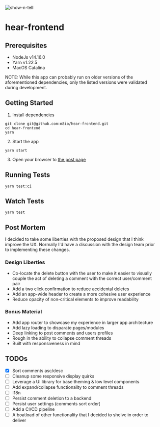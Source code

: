 ![show-n-tell](hear.gif)

# hear-frontend

## Prerequisites

- NodeJs v14.16.0
- Yarn v1.22.5
- MacOS Catalina

NOTE: While this app can probably run on older versions of the aforementioned dependencies,
only the listed versions were validated during development.

## Getting Started

1. Install dependencies

```shell
git clone git@github.com:n8io/hear-frontend.git
cd hear-frontend
yarn
```

2. Start the app

```shell
yarn start
```

3. Open your browser to [the post page](http://localhost:3000/r/unpopularopinion/posts/abc123)

## Running Tests

```shell
yarn test:ci
```

## Watch Tests
```shell
yarn test
```

## Post Mortem

I decided to take some liberties with the proposed design that I think improve the UX. Normally I'd have a discussion with the design team prior to implementing these changes. 

### Design Liberties

- Co-locate the delete button with the user to make it easier to visually couple the act of deleting a comment with the correct user/comment pair
- Add a two click confirmation to reduce accidental deletes
- Add an app-wide header to create a more cohesive user experience
- Reduce opacity of non-critical elements to improve readability

### Bonus Material

- Add app router to showcase my experience in larger app architecture
- Add lazy loading to disparate pages/modules
- Deep linking to post comments and users profiles
- Rough in the ability to collapse comment threads
- Built with responsiveness in mind

## TODOs

- [x] Sort comments asc/desc
- [ ] Cleanup some responsive display quirks
- [ ] Leverage a UI library for base theming & low level components
- [ ] Add expand/collapse functionality to comment threads
- [ ] I18n
- [ ] Persist comment deletion to a backend
- [ ] Persist user settings (comments sort order)
- [ ] Add a CI/CD pipeline
- [ ] A boatload of other functionality that I decided to shelve in order to deliver
